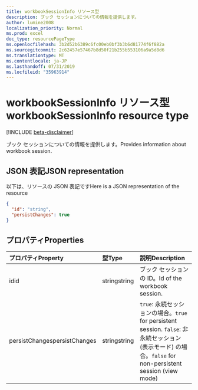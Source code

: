 ```yaml
---
title: workbookSessionInfo リソース型
description: ブック セッションについての情報を提供します。
author: lumine2008
localization_priority: Normal
ms.prod: excel
doc_type: resourcePageType
ms.openlocfilehash: 3b2d52b6389c6fc00eb0bf3b3b6d81774f6f882a
ms.sourcegitcommit: 2c62457e57467b8d50f21b255b553106a9a5d8d6
ms.translationtype: MT
ms.contentlocale: ja-JP
ms.lasthandoff: 07/31/2019
ms.locfileid: "35963914"
---
```

# <a name="workbooksessioninfo-resource-type"></a><span data-ttu-id="52020-103">workbookSessionInfo リソース型</span><span class="sxs-lookup"><span data-stu-id="52020-103">workbookSessionInfo resource type</span></span>

[!INCLUDE [beta-disclaimer](../../includes/beta-disclaimer.md)]

<span data-ttu-id="52020-104">ブック セッションについての情報を提供します。</span><span class="sxs-lookup"><span data-stu-id="52020-104">Provides information about workbook session.</span></span>


## <a name="json-representation"></a><span data-ttu-id="52020-105">JSON 表記</span><span class="sxs-lookup"><span data-stu-id="52020-105">JSON representation</span></span>

<span data-ttu-id="52020-106">以下は、リソースの JSON 表記です</span><span class="sxs-lookup"><span data-stu-id="52020-106">Here is a JSON representation of the resource</span></span>

<!-- {
  "blockType": "resource",
  "optionalProperties": [  ],
  "@odata.type": "microsoft.graph.workbookSessionInfo"
}-->

```json
{
  "id": "string",
  "persistChanges": true
}
```

## <a name="properties"></a><span data-ttu-id="52020-107">プロパティ</span><span class="sxs-lookup"><span data-stu-id="52020-107">Properties</span></span>

| <span data-ttu-id="52020-108">プロパティ</span><span class="sxs-lookup"><span data-stu-id="52020-108">Property</span></span> | <span data-ttu-id="52020-109">型</span><span class="sxs-lookup"><span data-stu-id="52020-109">Type</span></span>  | <span data-ttu-id="52020-110">説明</span><span class="sxs-lookup"><span data-stu-id="52020-110">Description</span></span>                               |
|:---------|:------|:------------------------------------------|
| <span data-ttu-id="52020-111">id</span><span class="sxs-lookup"><span data-stu-id="52020-111">id</span></span>  | <span data-ttu-id="52020-112">string</span><span class="sxs-lookup"><span data-stu-id="52020-112">string</span></span> | <span data-ttu-id="52020-113">ブック セッションの ID。</span><span class="sxs-lookup"><span data-stu-id="52020-113">Id of the workbook session.</span></span> |
| <span data-ttu-id="52020-114">persistChanges</span><span class="sxs-lookup"><span data-stu-id="52020-114">persistChanges</span></span> | <span data-ttu-id="52020-115">string</span><span class="sxs-lookup"><span data-stu-id="52020-115">string</span></span> |  <span data-ttu-id="52020-116">`true`: 永続セッションの場合。</span><span class="sxs-lookup"><span data-stu-id="52020-116">`true` for persistent session.</span></span> <span data-ttu-id="52020-117">`false`: 非永続セッション (表示モード) の場合。</span><span class="sxs-lookup"><span data-stu-id="52020-117">`false` for non-persistent session (view mode)</span></span> |

<!-- uuid: 8fcb5dbc-d5aa-4681-8e31-b001d5168d79
2015-10-25 14:57:30 UTC -->
<!--
{
  "type": "#page.annotation",
  "description": "workbookSessionInfo resource",
  "keywords": "",
  "section": "documentation",
  "tocPath": "",
  "suppressions": []
}
-->
